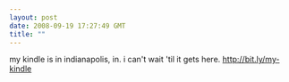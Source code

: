 ```yaml
---
layout: post
date: 2008-09-19 17:27:49 GMT
title: ""
---
```

my kindle is in indianapolis, in. i can't wait 'til it gets here. http://bit.ly/my-kindle
